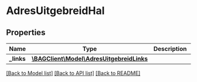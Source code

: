 # AdresUitgebreidHal

## Properties
Name | Type | Description | Notes
------------ | ------------- | ------------- | -------------
**_links** | [**\BAGClient\Model\AdresUitgebreidLinks**](AdresUitgebreidLinks.md) |  | [optional] 

[[Back to Model list]](../../README.md#documentation-for-models) [[Back to API list]](../../README.md#documentation-for-api-endpoints) [[Back to README]](../../README.md)


